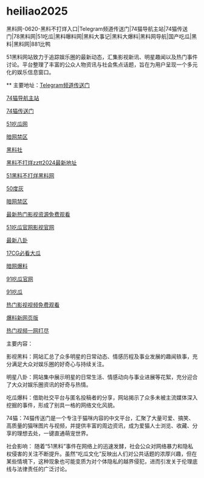 # heiliao2025
黑料网-0620-黑料不打烊入口|Telegram频道传送门|74猫导航主站|74猫传送门|78黑料网|51吃瓜|黑料曝料网|黑料大事记|黑料大爆料|黑料网导航|国产吃瓜|黑料|黑料网|881比鸭

51黑料网站致力于追踪娱乐圈的最新动态，汇集影视新讯、明星趣闻以及热门事件讨论。平台整理了丰富的公众人物资讯与社会焦点话题，旨在为用户呈现一个多元化的娱乐信息窗口。

** 主要地址：<a href="https://74mao.com/">Telegram频道传送门</a>

<a href="https://74mao.com/">74猫导航主站</a>

<a href="https://74mao.com/">74猫传送门</a>

<a href="https://pi124.pages.dev/">51吃瓜网</a>

<a href="https://pi08.pages.dev/">暗网禁区</a>

<a href="https://pi456.pages.dev/">黑料社</a>

<a href="https://ji01.pages.dev/">黑料不打烊zztt2024最新地址</a>

<a href="https://ji02.pages.dev/">51黑料不打烊黑料网</a>

<a href="https://pi79.pages.dev/">50度灰</a>

<a href="https://pi13.pages.dev/">暗网禁区</a>

<a href="https://pi33.pages.dev/">最新热门影视资源免费观看</a>

<a href="https://ji333.pages.dev/">51吃瓜官网影视官网</a>

<a href="https://pi30-02.pages.dev/">最新八卦</a>

<a href="https://pm09.pages.dev/">17CG必看大瓜</a>

<a href="https://aw6-09.pages.dev/">暗网爆料</a>

<a href="https://pi25.pages.dev/">91吃瓜官网</a>

<a href="https://91chiguazhongxin.pages.dev/">91吃瓜</a>

<a href="https://pm88-1.pages.dev/">热门影视视频免费观看</a>

<a href="https://pi36-2.pages.dev/">爆料新网页版</a>

<a href="https://pi18-6.pages.dev/">热门视频一网打尽</a>

主要内容：

影视黑料：网站汇总了众多明星的日常动态、情感历程及事业发展的趣闻轶事，充分满足大众对娱乐圈的好奇心与持续关注。

明星八卦：网站集中展示明星的日常生活、情感动向与事业进展等花絮，充分迎合了大众对娱乐圈资讯的好奇与热情。

吃瓜爆料：借助社交平台与匿名投稿者的分享，网站揭示了众多未被主流媒体深入挖掘的事件，形成了别具一格的网络文化风貌。

74猫：74猫传送门是一个专注于猫咪内容的中文平台，汇聚了大量可爱、搞笑、高质量的猫咪图片与视频，并提供丰富的周边资讯，成为爱猫人士浏览、收藏、分享的理想去处，一键直通萌宠世界。

社会影响：
随着“51黑料”事件在网络上的迅速发酵，社会公众对网络暴力和隐私权侵害的关注不断提升。虽然“吃瓜文化”反映出人们对公共话题的浓厚兴趣，但在某些情境下，这种现象也可能变质为对个体隐私的越界侵犯，进而引发关于伦理底线与法律责任的广泛讨论。


